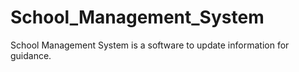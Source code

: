 # School_Management_System
School Management System is a software to update information for guidance.
